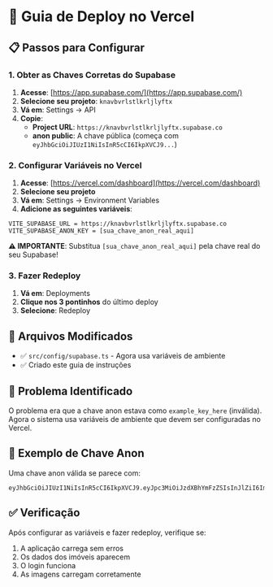 # 🚀 Guia de Deploy no Vercel

## 📋 Passos para Configurar

### 1. Obter as Chaves Corretas do Supabase

1. **Acesse**: [https://app.supabase.com/](https://app.supabase.com/)
2. **Selecione seu projeto**: `knavbvrlstlkrljlyftx`
3. **Vá em**: Settings → API
4. **Copie**:
   - **Project URL**: `https://knavbvrlstlkrljlyftx.supabase.co`
   - **anon public**: A chave pública (começa com `eyJhbGciOiJIUzI1NiIsInR5cCI6IkpXVCJ9...`)

### 2. Configurar Variáveis no Vercel

1. **Acesse**: [https://vercel.com/dashboard](https://vercel.com/dashboard)
2. **Selecione seu projeto**
3. **Vá em**: Settings → Environment Variables
4. **Adicione as seguintes variáveis**:

```
VITE_SUPABASE_URL = https://knavbvrlstlkrljlyftx.supabase.co
VITE_SUPABASE_ANON_KEY = [sua_chave_anon_real_aqui]
```

**⚠️ IMPORTANTE**: Substitua `[sua_chave_anon_real_aqui]` pela chave real do seu Supabase!

### 3. Fazer Redeploy

1. **Vá em**: Deployments
2. **Clique nos 3 pontinhos** do último deploy
3. **Selecione**: Redeploy

## 🔧 Arquivos Modificados

- ✅ `src/config/supabase.ts` - Agora usa variáveis de ambiente
- ✅ Criado este guia de instruções

## 🐛 Problema Identificado

O problema era que a chave anon estava como `example_key_here` (inválida). Agora o sistema usa variáveis de ambiente que devem ser configuradas no Vercel.

## 📝 Exemplo de Chave Anon

Uma chave anon válida se parece com:
```
eyJhbGciOiJIUzI1NiIsInR5cCI6IkpXVCJ9.eyJpc3MiOiJzdXBhYmFzZSIsInJlZiI6ImtuYXZidnJsc3Rsa3Jsamx5ZnR4Iiwicm9sZSI6ImFub24iLCJpYXQiOjE3NTc5MzUyMDUsImV4cCI6MjA3MzUxMTIwNX0.SUA_CHAVE_REAL_AQUI
```

## ✅ Verificação

Após configurar as variáveis e fazer redeploy, verifique se:
1. A aplicação carrega sem erros
2. Os dados dos imóveis aparecem
3. O login funciona
4. As imagens carregam corretamente
